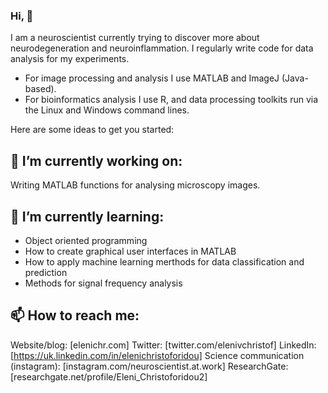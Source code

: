 ### Hi, 👋

I am a neuroscientist currently trying to discover more about neurodegeneration and neuroinflammation. I regularly write code for data analysis for my experiments.

- For image processing and analysis I use MATLAB and ImageJ (Java-based).
- For bioinformatics analysis I use R, and data processing toolkits run via the Linux and Windows command lines.

Here are some ideas to get you started:

## 🔭 I’m currently working on:

Writing MATLAB functions for analysing microscopy images.

## 🌱 I’m currently learning:

- Object oriented programming
- How to create graphical user interfaces in MATLAB
- How to apply machine learning merthods for data classification and prediction
- Methods for signal frequency analysis

## 📫 How to reach me:

Website/blog: [elenichr.com]
Twitter: [twitter.com/elenivchristof]
LinkedIn: [https://uk.linkedin.com/in/elenichristoforidou]
Science communication (instagram): [instagram.com/neuroscientist.at.work]
ResearchGate: [researchgate.net/profile/Eleni_Christoforidou2]

